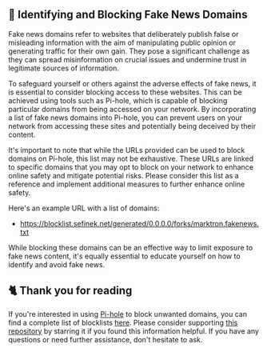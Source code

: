 <!-- [[> SEO
###### Title: 
###### Description: 
###### Tags: 
###### Canonical: /viewer/info/block/Fake_news
]]> -->

## 📰 Identifying and Blocking Fake News Domains
Fake news domains refer to websites that deliberately publish false or misleading information with the aim of manipulating public opinion or generating traffic for their own gain.
They pose a significant challenge as they can spread misinformation on crucial issues and undermine trust in legitimate sources of information.

To safeguard yourself or others against the adverse effects of fake news, it is essential to consider blocking access to these websites.
This can be achieved using tools such as Pi-hole, which is capable of blocking particular domains from being accessed on your network.
By incorporating a list of fake news domains into Pi-hole, you can prevent users on your network from accessing these sites and potentially being deceived by their content.

It's important to note that while the URLs provided can be used to block domains on Pi-hole, this list may not be exhaustive.
These URLs are linked to specific domains that you may opt to block on your network to enhance online safety and mitigate potential risks.
Please consider this list as a reference and implement additional measures to further enhance online safety.

Here's an example URL with a list of domains:
- https://blocklist.sefinek.net/generated/0.0.0.0/forks/marktron.fakenews.txt

While blocking these domains can be an effective way to limit exposure to fake news content, it's equally essential to educate yourself on how to identify and avoid fake news.

## 🐈 Thank you for reading
If you're interested in using [Pi-hole](../What%20is%20Pi-hole.md) to block unwanted domains, you can find a complete list of blocklists [here](../../../lists/md/Pi-hole.md).
Please consider supporting [this repository](https://github.com/sefinek24/Sefinek-Blocklist-Collection) by starring it if you found this information helpful.
If you have any questions or need further assistance, don't hesitate to ask.